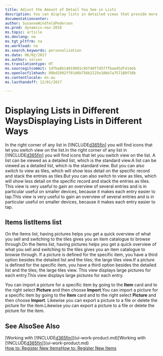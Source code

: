 ```yaml
---
title: Adjust the Amount of Detail You See in Lists
description: You can display lists in detailed views that provide more information, or as tiles that are easy to visually scan.
documentationcenter: 
author: SusanneWindfeldPedersen
ms.prod: dynamics-nav-2018
ms.topic: article
ms.devlang: na
ms.tgt_pltfrm: na
ms.workload: na
ms.search.keywords: personalization
ms.date: 06/02/2017
ms.author: solsen
ms.translationtype: HT
ms.sourcegitcommit: 1dfba8b14019991c95f40ffd5f7fbaed5df414eb
ms.openlocfilehash: 89bd2992ff81d6b756b2125e10bb7a757180f38b
ms.contentlocale: en-au
ms.lasthandoff: 12/01/2017

---
```

# <a name="displaying-lists-in-different-ways"></a><span data-ttu-id="725f1-103">Displaying Lists in Different Ways</span><span class="sxs-lookup"><span data-stu-id="725f1-103">Displaying Lists in Different Ways</span></span>
<span data-ttu-id="725f1-104">In the right corner of any list in [!INCLUDE[d365fin](includes/d365fin_md.md)] you will find icons that let you switch view on the list.</span><span class="sxs-lookup"><span data-stu-id="725f1-104">In the right corner of any list in [!INCLUDE[d365fin](includes/d365fin_md.md)] you will find icons that let you switch view on the list.</span></span> <span data-ttu-id="725f1-105">A list can be viewed as a detailed list, which is the standard view.</span><span class="sxs-lookup"><span data-stu-id="725f1-105">A list can be viewed as a detailed list, which is the standard view.</span></span> <span data-ttu-id="725f1-106">But you can also switch to view as tiles, which will show less detail on the specific record and stack the entries as tiles.</span><span class="sxs-lookup"><span data-stu-id="725f1-106">But you can also switch to view as tiles, which will show less detail on the specific record and stack the entries as tiles.</span></span> <span data-ttu-id="725f1-107">This view is very useful to gain an overview of several entries and is in particular useful on smaller devices, because it makes each entry easier to tap.</span><span class="sxs-lookup"><span data-stu-id="725f1-107">This view is very useful to gain an overview of several entries and is in particular useful on smaller devices, because it makes each entry easier to tap.</span></span>

## <a name="items-list"></a><span data-ttu-id="725f1-108">Items list</span><span class="sxs-lookup"><span data-stu-id="725f1-108">Items list</span></span>
<span data-ttu-id="725f1-109">On the Items list, having pictures helps you get a quick overview of what you sell and switching to the tiles gives you an item catalogue to browse through.</span><span class="sxs-lookup"><span data-stu-id="725f1-109">On the Items list, having pictures helps you get a quick overview of what you sell and switching to the tiles gives you an item catalogue to browse through.</span></span> <span data-ttu-id="725f1-110">If a picture is defined for the specific item, you have a third option besides the detailed list and the tiles; the large tiles view.</span><span class="sxs-lookup"><span data-stu-id="725f1-110">If a picture is defined for the specific item, you have a third option besides the detailed list and the tiles; the large tiles view.</span></span> <span data-ttu-id="725f1-111">This view displays large pictures for each entry.</span><span class="sxs-lookup"><span data-stu-id="725f1-111">This view displays large pictures for each entry.</span></span>

<span data-ttu-id="725f1-112">You can import a picture for a specific item by going to the **Item** card and to the right select **Picture** and then choose **Import**.</span><span class="sxs-lookup"><span data-stu-id="725f1-112">You can import a picture for a specific item by going to the **Item** card and to the right select **Picture** and then choose **Import**.</span></span> <span data-ttu-id="725f1-113">Likewise you can export a picture to a file or delete the picture for the item.</span><span class="sxs-lookup"><span data-stu-id="725f1-113">Likewise you can export a picture to a file or delete the picture for the item.</span></span>  

## <a name="see-also"></a><span data-ttu-id="725f1-114">See Also</span><span class="sxs-lookup"><span data-stu-id="725f1-114">See Also</span></span>
<span data-ttu-id="725f1-115">[Working with [!INCLUDE[d365fin](includes/d365fin_md.md)]](ui-work-product.md)</span><span class="sxs-lookup"><span data-stu-id="725f1-115">[Working with [!INCLUDE[d365fin](includes/d365fin_md.md)]](ui-work-product.md)</span></span>  
[<span data-ttu-id="725f1-116">How to: Register New Items</span><span class="sxs-lookup"><span data-stu-id="725f1-116">How to: Register New Items</span></span>](inventory-how-register-new-items.md)  

